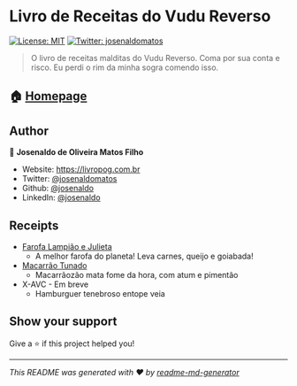 # Livro de Receitas do Vudu Reverso

[![License: MIT](https://img.shields.io/badge/License-MIT-yellow.svg)](LICENSE)
[![Twitter: josenaldomatos](https://img.shields.io/twitter/follow/josenaldomatos.svg?style=social)](https://twitter.com/josenaldomatos)

> O livro de receitas malditas do Vudu Reverso. Coma por sua conta e risco. Eu perdi o rim da minha sogra comendo isso.

## 🏠 [Homepage](https://josenaldo.github.io/livro-de-receitas-do-vudu-reverso/)

## Author

👤 **Josenaldo de Oliveira Matos Filho**

- Website: https://livropog.com.br
- Twitter: [@josenaldomatos](https://twitter.com/josenaldomatos)
- Github: [@josenaldo](https://github.com/josenaldo)
- LinkedIn: [@josenaldo](https://linkedin.com/in/josenaldo)

## Receipts

- [Farofa Lampião e Julieta](farofa-lampiao-e-julieta.md)
  - A melhor farofa do planeta! Leva carnes, queijo e goiabada!
- [Macarrão Tunado](macarrao-tunado.md)
  - Macarrãozão mata fome da hora, com atum e pimentão
- X-AVC - Em breve
  - Hamburguer tenebroso entope veia

## Show your support

Give a ⭐️ if this project helped you!

***
_This README was generated with ❤️ by [readme-md-generator](https://github.com/kefranabg/readme-md-generator)_
